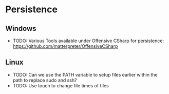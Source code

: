 # Persistence

## Windows
* TODO: Various Tools available under Offensive CSharp for persistence: https://github.com/matterpreter/OffensiveCSharp

## Linux
* TODO: Can we use the PATH variable to setup files earlier within the path to replace sudo and ssh? 
* TODO: Use touch to change file times of files